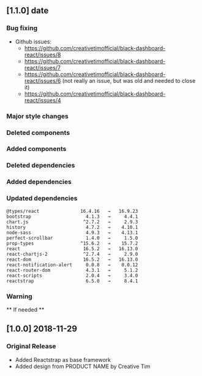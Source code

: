 ## [1.1.0] date
### Bug fixing
- Github issues:
  - https://github.com/creativetimofficial/black-dashboard-react/issues/8
  - https://github.com/creativetimofficial/black-dashboard-react/issues/7
  - https://github.com/creativetimofficial/black-dashboard-react/issues/6 (not really an issue, but was old and needed to close it)
  - https://github.com/creativetimofficial/black-dashboard-react/issues/4
### Major style changes
### Deleted components
### Added components
### Deleted dependencies
### Added dependencies
### Updated dependencies
```
@types/react               16.4.16   →   16.9.23
bootstrap                    4.1.3   →     4.4.1
chart.js                    ^2.7.2   →     2.9.3
history                      4.7.2   →    4.10.1
node-sass                    4.9.3   →    4.13.1
perfect-scrollbar            1.4.0   →     1.5.0
prop-types                 ^15.6.2   →    15.7.2
react                       16.5.2   →   16.13.0
react-chartjs-2             ^2.7.4   →     2.9.0
react-dom                   16.5.2   →   16.13.0
react-notification-alert     0.0.8   →    0.0.12
react-router-dom             4.3.1   →     5.1.2
react-scripts                2.0.4   →     3.4.0
reactstrap                   6.5.0   →     8.4.1
```
### Warning
** If needed **


## [1.0.0] 2018-11-29
### Original Release
- Added Reactstrap as base framework
- Added design from PRODUCT NAME by Creative Tim
